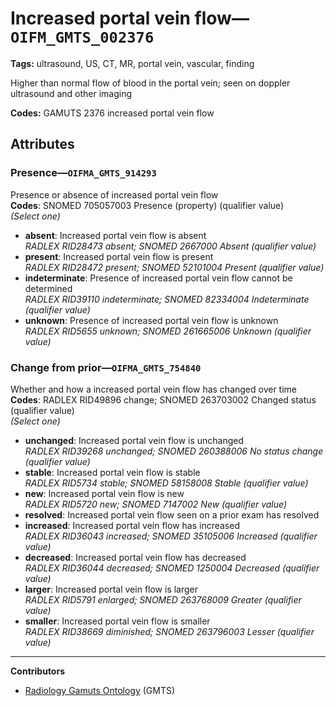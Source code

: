 # Increased portal vein flow—`OIFM_GMTS_002376`

**Tags:** ultrasound, US, CT, MR, portal vein, vascular, finding

Higher than normal flow of blood in the portal vein; seen on doppler ultrasound and other imaging

**Codes:** GAMUTS 2376 increased portal vein flow

## Attributes

### Presence—`OIFMA_GMTS_914293`

Presence or absence of increased portal vein flow  
**Codes**: SNOMED 705057003 Presence (property) (qualifier value)  
*(Select one)*

- **absent**: Increased portal vein flow is absent  
_RADLEX RID28473 absent; SNOMED 2667000 Absent (qualifier value)_
- **present**: Increased portal vein flow is present  
_RADLEX RID28472 present; SNOMED 52101004 Present (qualifier value)_
- **indeterminate**: Presence of increased portal vein flow cannot be determined  
_RADLEX RID39110 indeterminate; SNOMED 82334004 Indeterminate (qualifier value)_
- **unknown**: Presence of increased portal vein flow is unknown  
_RADLEX RID5655 unknown; SNOMED 261665006 Unknown (qualifier value)_

### Change from prior—`OIFMA_GMTS_754840`

Whether and how a increased portal vein flow has changed over time  
**Codes**: RADLEX RID49896 change; SNOMED 263703002 Changed status (qualifier value)  
*(Select one)*

- **unchanged**: Increased portal vein flow is unchanged  
_RADLEX RID39268 unchanged; SNOMED 260388006 No status change (qualifier value)_
- **stable**: Increased portal vein flow is stable  
_RADLEX RID5734 stable; SNOMED 58158008 Stable (qualifier value)_
- **new**: Increased portal vein flow is new  
_RADLEX RID5720 new; SNOMED 7147002 New (qualifier value)_
- **resolved**: Increased portal vein flow seen on a prior exam has resolved  
- **increased**: Increased portal vein flow has increased  
_RADLEX RID36043 increased; SNOMED 35105006 Increased (qualifier value)_
- **decreased**: Increased portal vein flow has decreased  
_RADLEX RID36044 decreased; SNOMED 1250004 Decreased (qualifier value)_
- **larger**: Increased portal vein flow is larger  
_RADLEX RID5791 enlarged; SNOMED 263768009 Greater (qualifier value)_
- **smaller**: Increased portal vein flow is smaller  
_RADLEX RID38669 diminished; SNOMED 263796003 Lesser (qualifier value)_

---

**Contributors**

- [Radiology Gamuts Ontology](https://gamuts.net/) (GMTS)